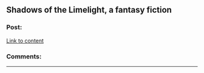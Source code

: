 ## Shadows of the Limelight, a fantasy fiction

### Post:

[Link to content]()

### Comments:

---

